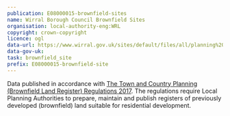 ```yaml
---
publication: E08000015-brownfield-sites
name: Wirral Borough Council Brownfield Sites
organisation: local-authority-eng:WRL
copyright: crown-copyright
licence: ogl
data-url: https://www.wirral.gov.uk/sites/default/files/all/planning%20and%20building/Local%20plans%20and%20planning%20policy/Brownfield%20Register/Wirral_Brownfield_Register_2017-12-22_rev1.csv
data-gov-uk: 
task: brownfield_site
prefix: E08000015-brownfield-site
---
```


Data published in accordance with [The Town and Country Planning (Brownfield Land Register) Regulations 2017](http://www.legislation.gov.uk/uksi/2017/403/contents/made).
The regulations require Local Planning Authorities to prepare, maintain and publish registers of previously developed (brownfield) land suitable for residential development.

